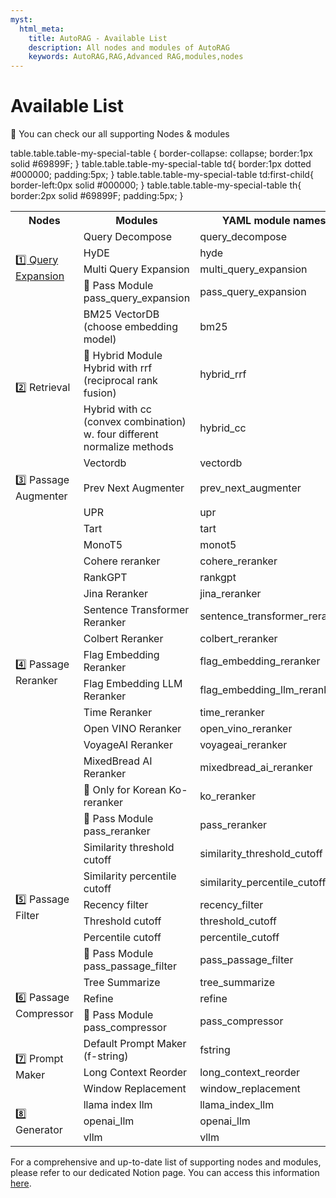 ```yaml
---
myst:
  html_meta:
    title: AutoRAG - Available List
    description: All nodes and modules of AutoRAG
    keywords: AutoRAG,RAG,Advanced RAG,modules,nodes
---
```

# Available List

📌 You can check our all supporting Nodes & modules
<table class="table table-my-special-table">
  <tr>
    <th>Nodes</th>
    <th>Modules</th>
    <th>YAML module names</th>
  </tr>
  <tr>
    <td rowspan="4"><a href="https://marker-inc-korea.github.io/AutoRAG/nodes/query_expansion/query_expansion.html">1️⃣ Query Expansion</a></td>
    <td>Query Decompose</td>
    <td>query_decompose</td>
  </tr>
  <tr>
    <td>HyDE</td>
    <td>hyde</td>
  </tr>
  <tr>
    <td>Multi Query Expansion</td>
    <td>multi_query_expansion</td>
  </tr>
  <tr>
    <td>📌 Pass Module pass_query_expansion</td>
    <td>pass_query_expansion</td>
  </tr>
  <tr>
    <td rowspan="4">2️⃣ Retrieval</td>
    <td>BM25 VectorDB (choose embedding model)</td>
    <td>bm25</td>
  </tr>
  <tr>
    <td>📌 Hybrid Module Hybrid with rrf (reciprocal rank fusion)</td>
    <td>hybrid_rrf</td>
  </tr>
  <tr>
    <td>Hybrid with cc (convex combination) w. four different normalize methods</td>
    <td>hybrid_cc</td>
  </tr>
  <tr>
    <td>Vectordb</td>
    <td>vectordb</td>
  </tr>
  <tr>
    <td rowspan="2">3️⃣ Passage Augmenter</td>
    <td>Prev Next Augmenter</td>
    <td>prev_next_augmenter</td>
  </tr>
  <tr>


table.table.table-my-special-table {
    border-collapse: collapse; 
    border:1px solid #69899F;
} 
table.table.table-my-special-table td{
    border:1px dotted #000000;
    padding:5px;
}
table.table.table-my-special-table td:first-child{
    border-left:0px solid #000000;
}
table.table.table-my-special-table th{
   border:2px solid #69899F;
   padding:5px;
}


  </tr>
  <tr>
    <td rowspan="16">4️⃣ Passage Reranker</td>
    <td>UPR</td>
    <td>upr</td>
  </tr>
  <tr>
    <td>Tart</td>
    <td>tart</td>
  </tr>
  <tr>
    <td>MonoT5</td>
    <td>monot5</td>
  </tr>
  <tr>
    <td>Cohere reranker</td>
    <td>cohere_reranker</td>
  </tr>
  <tr>
    <td>RankGPT</td>
    <td>rankgpt</td>
  </tr>
  <tr>
    <td>Jina Reranker</td>
    <td>jina_reranker</td>
  </tr>
  <tr>
    <td>Sentence Transformer Reranker</td>
    <td>sentence_transformer_reranker</td>
  </tr>
  <tr>
    <td>Colbert Reranker</td>
    <td>colbert_reranker</td>
  </tr>
  <tr>
    <td>Flag Embedding Reranker</td>
    <td>flag_embedding_reranker</td>
  </tr>
  <tr>
    <td>Flag Embedding LLM Reranker</td>
    <td>flag_embedding_llm_reranker</td>
  </tr>
  <tr>
    <td>Time Reranker</td>
    <td>time_reranker</td>
  </tr>
  <tr>
    <td>Open VINO Reranker</td>
    <td>open_vino_reranker</td>
  </tr>
  <tr>
    <td>VoyageAI Reranker</td>
    <td>voyageai_reranker</td>
  </tr>
  <tr>
    <td>MixedBread AI Reranker</td>
    <td>mixedbread_ai_reranker</td>
  </tr>
  <tr>
    <td>📌 Only for Korean Ko-reranker</td>
    <td>ko_reranker</td>
  </tr>
  <tr>
    <td>📌 Pass Module pass_reranker</td>
    <td>pass_reranker</td>
  </tr>
  <tr>
    <td rowspan="6">5️⃣ Passage Filter</td>
    <td>Similarity threshold cutoff</td>
    <td>similarity_threshold_cutoff</td>
  </tr>
  <tr>
    <td>Similarity percentile cutoff</td>
    <td>similarity_percentile_cutoff</td>
  </tr>
  <tr>
    <td>Recency filter</td>
    <td>recency_filter</td>
  </tr>
  <tr>
    <td>Threshold cutoff</td>
    <td>threshold_cutoff</td>
  </tr>
  <tr>
    <td>Percentile cutoff</td>
    <td>percentile_cutoff</td>
  </tr>
  <tr>
    <td>📌 Pass Module pass_passage_filter</td>
    <td>pass_passage_filter</td>
  </tr>
  <tr>
    <td rowspan="3">6️⃣ Passage Compressor</td>
    <td>Tree Summarize</td>
    <td>tree_summarize</td>
  </tr>
  <tr>
    <td>Refine</td>
    <td>refine</td>
  </tr>
  <tr>
    <td>📌 Pass Module pass_compressor</td>
    <td>pass_compressor</td>
  </tr>
  <tr>
    <td rowspan="3">7️⃣ Prompt Maker</td>
    <td>Default Prompt Maker (f-string)</td>
    <td>fstring</td>
  </tr>
  <tr>
    <td>Long Context Reorder</td>
    <td>long_context_reorder</td>
  </tr>
  <tr>
    <td>Window Replacement</td>
    <td>window_replacement</td>
  </tr>
  <tr>
    <td rowspan="3">8️⃣ Generator</td>
    <td>llama index llm</td>
    <td>llama_index_llm</td>
  </tr>
  <tr>
    <td>openai_llm</td>
    <td>openai_llm</td>
  </tr>
  <tr>
    <td>vllm</td>
    <td>vllm</td>
  </tr>
</table>

For a comprehensive and up-to-date list of supporting nodes and modules, please refer to our dedicated Notion page. You can access this information [here](https://edai.notion.site/Supporting-Nodes-modules-0ebc7810649f4e41aead472a92976be4?pvs=4).